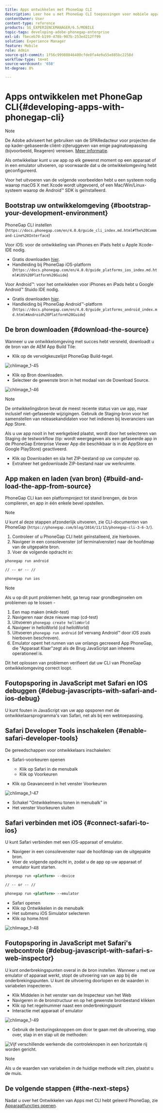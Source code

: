 ```yaml
---
title: Apps ontwikkelen met PhoneGap CLI
description: Leer hoe u met PhoneGap CLI toepassingen voor mobiele apparaten ontwikkelt met behulp van een 'bootstrapped' ontwikkelomgeving.
contentOwner: User
content-type: reference
products: SG_EXPERIENCEMANAGER/6.5/MOBILE
topic-tags: developing-adobe-phonegap-enterprise
exl-id: fbeceb70-b199-478b-907b-253ed212ff99
solution: Experience Manager
feature: Mobile
role: Admin
source-git-commit: 1f56c99980846400cfde8fa4e9a55e885bc2258d
workflow-type: tm+mt
source-wordcount: '658'
ht-degree: 0%

---
```


# Apps ontwikkelen met PhoneGap CLI{#developing-apps-with-phonegap-cli}

>[!NOTE]
>
>De Adobe adviseert het gebruiken van de SPARedacteur voor projecten die op kader-gebaseerde cliënt-zijteruggeven van enige paginatoepassing (bijvoorbeeld, Reageren) vereisen. [Meer informatie](/help/sites-developing/spa-overview.md).

Als ontwikkelaar kunt u uw app op elk gewenst moment op een apparaat of in een emulator uitvoeren, op voorwaarde dat u de ontwikkelomgeving hebt geconfigureerd.

Voor het uitvoeren van de volgende voorbeelden hebt u een systeem nodig waarop macOS X met Xcode wordt uitgevoerd, of een Mac/Win/Linux-systeem waarop de Android™ SDK is geïnstalleerd.

## Bootstrap uw ontwikkelomgeving {#bootstrap-your-development-environment}

PhoneGap CLI instellen (`https://docs.phonegap.com/en/4.0.0/guide_cli_index.md.html#The%20Command-Line%20Interface`)

Voor iOS: voor de ontwikkeling van iPhones en iPads hebt u Apple Xcode-IDE nodig.

* Gratis downloaden [hier](https://idmsa.apple.com/IDMSWebAuth/signin?appIdKey=891bd3417a7776362562d2197f89480a8547b108fd934911bcbea0110d07f757&amp;path=%2Fdownload%2F&amp;rv=1).
* Handleiding bij PhoneGap iOS-platform (`https://docs.phonegap.com/en/4.0.0/guide_platforms_ios_index.md.html#iOS%20Platform%20Guide`)

Voor Android™: voor het ontwikkelen voor iPhones en iPads hebt u Google Android™ Stuido IDE nodig.

* Gratis downloaden [hier](https://developer.android.com/studio).
* Handleiding bij PhoneGap Android™-platform (`https://docs.phonegap.com/en/4.0.0/guide_platforms_android_index.md.html#Android%20Platform%20Guide`)

## De bron downloaden {#download-the-source}

Wanneer u uw ontwikkelomgeving met succes hebt versneld, downloadt u de bron van de AEM App Build Tile:

* Klik op de vervolgkeuzelijst PhoneGap Build-tegel.

![chlimage_1-45](assets/chlimage_1-45.png)

* Klik op Bron downloaden.
* Selecteer de gewenste bron in het modaal van de Download Source.

![chlimage_1-46](assets/chlimage_1-46.png)

>[!NOTE]
>
>De ontwikkelingsbron bevat de meest recente status van uw app, maar inclusief niet-gefaseerde wijzigingen. Gebruik de Staging-bron voor het samenstellen van releasekandidaten voor het indienen bij leveranciers van App Store.
>
>Als u uw app nooit in het werkgebied plaatst, wordt door het selecteren van Staging de testworkflow (tip: wordt weergegeven als een gefaseerde app in de PhoneGap Enterprise Viewer App die beschikbaar is in de AppStore en Google PlayStore) geactiveerd.

* Klik op Downloaden en sla het ZIP-bestand op uw computer op.
* Extraheer het gedownloade ZIP-bestand naar uw werkruimte.

## App maken en laden (van bron) {#build-and-load-the-app-from-source}

PhoneGap CLI kan een platformproject tot stand brengen, de bron compileren, en app in één enkele bevel opstellen.

>[!NOTE]
>
>U kunt al deze stappen afzonderlijk uitvoeren, zie CLI-documenten van PhoneGap (`https://phonegap.com/blog/2014/11/13/phonegap-cli-3-6-3/`).

1. Controleer of u PhoneGap CLI hebt geïnstalleerd, zie hierboven.
1. Navigeer in een consolevenster (of terminalvenster) naar de hoofdmap van de uitgepakte bron.
1. Voer de volgende opdracht in:

```xml
phonegap run android

// -- or -- //

phonegap run ios
```

>[!NOTE]
>
>Als u op dit punt problemen hebt, ga terug naar grondbeginselen om problemen op te lossen -
>
>1. Een map maken (mkdir-test)
>1. Navigeren naar deze nieuwe map (cd-test)
>1. Uitvoeren `phonegap create helloWorld`
>1. Navigeer in helloWorld (cd helloWorld)
>1. Uitvoeren `phonegap run android` (of vervang Android™ door iOS zoals hierboven beschreven).
>1. Emulator opent het runnen van uw onlangs gecreeerd App PhoneGap, die &quot;Apparaat Klaar&quot;zegt als de Brug JavaScript aan inheems operationeel is.
>
>Dit het oplossen van problemen verifieert dat uw CLI van PhoneGap ontwikkelomgeving correct loopt.

## Foutopsporing in JavaScript met Safari en IOS debuggen {#debug-javascripts-with-safari-and-ios-debug}

U kunt fouten in JavaScript van uw app opsporen met de ontwikkelaarsprogramma&#39;s van Safari, net als bij een webtoepassing.

## Safari Developer Tools inschakelen {#enable-safari-developer-tools}

De gereedschappen voor ontwikkelaars inschakelen:

* Safari-voorkeuren openen

   * Klik op Safari in de menubalk
   * Klik op Voorkeuren

* Klik op Geavanceerd in het venster Voorkeuren

![chlimage_1-47](assets/chlimage_1-47.png)

* Schakel &quot;Ontwikkelmenu tonen in menubalk&quot; in
* Het venster Voorkeuren sluiten

## Safari verbinden met iOS {#connect-safari-to-ios}

U kunt Safari verbinden met een iOS-apparaat of emulator.

* Navigeer in een consolevenster naar de hoofdmap van de uitgepakte bron.
* Voer de volgende opdracht in, zodat u de app op uw apparaat of emulator kunt starten.

```xml
phonegap run <platform> --device

// -- or -- //

phonegap run <platform> --emulator
```

* Safari openen
* Klik op Ontwikkelen in de menubalk
* Het submenu iOS Simulator selecteren
* Klik op home.html

![chlimage_1-48](assets/chlimage_1-48.png)

## Foutopsporing in JavaScript met Safari&#39;s webcontrole {#debug-javascript-with-safari-s-web-inspector}

U kunt onderbrekingspunten overal in de bron instellen. Wanneer u met uw emulator of apparaat werkt, stopt de uitvoering van uw app bij die onderbrekingspunten. U kunt de uitvoering doorlopen en de waarden in variabelen inspecteren.

* Klik Middelen in het venster van de Inspecteur van het Web
* Navigeren in de bronstructuur en op het gewenste bronbestand klikken
* Klik op het regelnummer naast een onderbrekingspunt
* Interactie met apparaat of emulator

![chlimage_1-49](assets/chlimage_1-49.png)

* Gebruik de besturingsknoppen om door te gaan met de uitvoering, stap over, stap in en stap uit de methoden:

![Vijf verschillende werkende die controleknopen in een horizontale rij worden gericht.](do-not-localize/chlimage_1-4.png)

>[!NOTE]
>
>Als u de waarden van variabelen in de huidige methode wilt zien, plaatst u de muis.

## De volgende stappen {#the-next-steps}

Nadat u over het Ontwikkelen van Apps met CLI hebt geleerd PhoneGap, zie [Apparaatfuncties openen](/help/mobile/phonegap-access-device-features.md).
